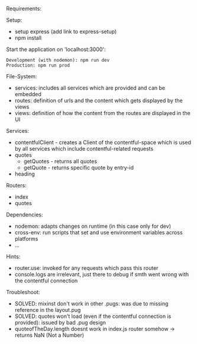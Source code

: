 Requirements:

Setup:
- setup express (add link to express-setup)
- npm install

Start the application on 'localhost:3000':
```
Development (with nodemon): npm run dev
Production: npm run prod
```

File-System:
- services: includes all services which are provided and can be embedded 
- routes: definition of urls and the content which gets displayed by the views
- views: definition of how the content from the routes are displayed in the UI


Services:
- contentfulClient - creates a Client of the contentful-space which is used by all services which include contentful-related requests
- quotes
  - getQuotes - returns all quotes
  - getQuote - returns specific quote by entry-id
- heading

Routers:
- index
- quotes

Dependencies:
- nodemon: adapts changes on runtime (in this case only for dev)
- cross-env: run scripts that set and use environment variables across platforms
- ...

Hints:
- router.use: invoked for any requests which pass this router
- console.logs are irrelevant, just there to debug if smth went wrong with the contentful connection

Troubleshoot:
- SOLVED: mixinst don't work in other .pugs: was due to missing reference in the layout.pug
- SOLVED: quotes won't load (even if the contentful connection is provided): issued by bad .pug design
- quoteofTheDay.length doesnt work in index.js router somehow -> returns NaN (Not a Number)